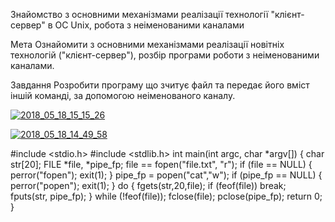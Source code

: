 Знайомство з основними механізмами реалізації технології "клієнт-сервер" в ОС Unix, робота з неіменованими каналами

Мета Ознайомити з основними механізмами реалізації новітніх технологій ("клієнт-сервер"), розбір програми роботи з неіменованими каналами.

Завдання Розробити програму що зчитує файл та передає його вміст іншій команді, за допомогою неіменованого каналу.

<a href="https://imgbb.com/"><img src="https://image.ibb.co/nDUj0d/2018_05_18_15_15_26.png" alt="2018_05_18_15_15_26" border="0"></a>

<a href="https://imgbb.com/"><img src="https://image.ibb.co/eDvwDy/2018_05_18_14_49_58.png" alt="2018_05_18_14_49_58" border="0"></a>




#include <stdio.h>
#include <stdlib.h>
        int main(int argc, char *argv[])
        {
        char str[20];
        FILE *file, *pipe_fp;
        file == fopen("file.txt", "r");
        if (file == NULL) {
          perror("fopen");
          exit(1);
        }
        pipe_fp = popen("cat","w");
        if (pipe_fp == NULL) {
          perror("popen");
          exit(1);
        }
        do {
          fgets(str,20,file);
          if (feof(file)) break;
          fputs(str, pipe_fp);
        }
        while (!feof(file));
        fclose(file);
        pclose(pipe_fp);
        return 0;
        }
 
